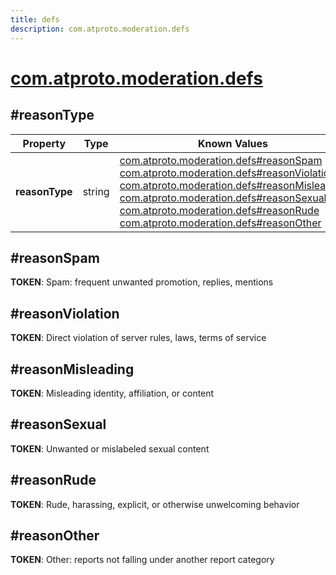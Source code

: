 ```yaml
---
title: defs
description: com.atproto.moderation.defs
---
```


# [com.atproto.moderation.defs](https://github.com/myConsciousness/atproto.dart/blob/main/lexicons/com/atproto/moderation/defs.json)

## #reasonType

| Property | Type | Known Values | Required | Description |
| --- | --- | --- | :---: | --- |
| **reasonType** | string | [com.atproto.moderation.defs#reasonSpam](../../../../lexicons/com/atproto/moderation/defs.md#reasonspam)<br/>[com.atproto.moderation.defs#reasonViolation](../../../../lexicons/com/atproto/moderation/defs.md#reasonviolation)<br/>[com.atproto.moderation.defs#reasonMisleading](../../../../lexicons/com/atproto/moderation/defs.md#reasonmisleading)<br/>[com.atproto.moderation.defs#reasonSexual](../../../../lexicons/com/atproto/moderation/defs.md#reasonsexual)<br/>[com.atproto.moderation.defs#reasonRude](../../../../lexicons/com/atproto/moderation/defs.md#reasonrude)<br/>[com.atproto.moderation.defs#reasonOther](../../../../lexicons/com/atproto/moderation/defs.md#reasonother) | ❌ | - |

## #reasonSpam

**TOKEN**: Spam: frequent unwanted promotion, replies, mentions

## #reasonViolation

**TOKEN**: Direct violation of server rules, laws, terms of service

## #reasonMisleading

**TOKEN**: Misleading identity, affiliation, or content

## #reasonSexual

**TOKEN**: Unwanted or mislabeled sexual content

## #reasonRude

**TOKEN**: Rude, harassing, explicit, or otherwise unwelcoming behavior

## #reasonOther

**TOKEN**: Other: reports not falling under another report category
